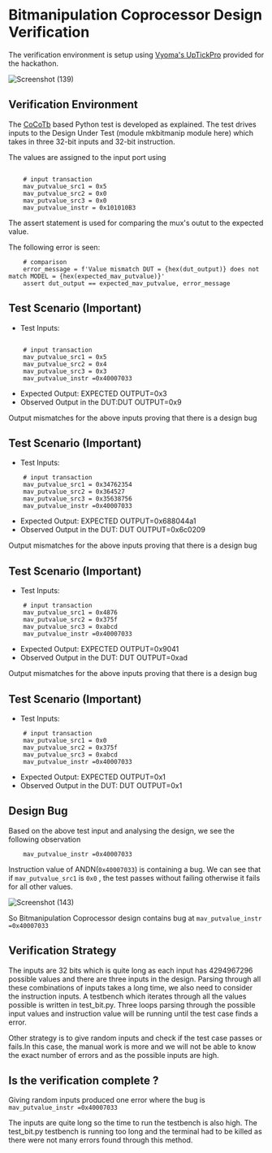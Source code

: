 # Bitmanipulation Coprocessor Design Verification

The verification environment is setup using [Vyoma's UpTickPro](https://vyomasystems.com) provided for the hackathon.

![Screenshot (139)](https://user-images.githubusercontent.com/105343698/182121300-ce03366f-226a-4ccf-bbd1-1714e3c7e9ff.png)


## Verification Environment

The [CoCoTb](https://www.cocotb.org/) based Python test is developed as explained. The test drives inputs to the Design Under Test (module mkbitmanip module here) which takes in three 32-bit inputs and 32-bit instruction.

The values are assigned to the input port using 
```

    # input transaction
    mav_putvalue_src1 = 0x5
    mav_putvalue_src2 = 0x0
    mav_putvalue_src3 = 0x0
    mav_putvalue_instr = 0x101010B3
```

The assert statement is used for comparing the mux's outut to the expected value.

The following error is seen:
```
    # comparison
    error_message = f'Value mismatch DUT = {hex(dut_output)} does not match MODEL = {hex(expected_mav_putvalue)}'
    assert dut_output == expected_mav_putvalue, error_message
```
## Test Scenario **(Important)**
- Test Inputs: 
```
    
    # input transaction
    mav_putvalue_src1 = 0x5
    mav_putvalue_src2 = 0x4
    mav_putvalue_src3 = 0x3
    mav_putvalue_instr =0x40007033
```
- Expected Output: EXPECTED OUTPUT=0x3
- Observed Output in the DUT:DUT OUTPUT=0x9

Output mismatches for the above inputs proving that there is a design bug

## Test Scenario **(Important)**
- Test Inputs: 
```
    # input transaction
    mav_putvalue_src1 = 0x34762354
    mav_putvalue_src2 = 0x364527
    mav_putvalue_src3 = 0x35638756
    mav_putvalue_instr =0x40007033
```
- Expected Output: EXPECTED OUTPUT=0x688044a1
- Observed Output in the DUT: DUT OUTPUT=0x6c0209

Output mismatches for the above inputs proving that there is a design bug

## Test Scenario **(Important)**
- Test Inputs: 
```
    # input transaction
    mav_putvalue_src1 = 0x4876
    mav_putvalue_src2 = 0x375f
    mav_putvalue_src3 = 0xabcd
    mav_putvalue_instr =0x40007033
```
- Expected Output: EXPECTED OUTPUT=0x9041
- Observed Output in the DUT: DUT OUTPUT=0xad

Output mismatches for the above inputs proving that there is a design bug

## Test Scenario **(Important)**
- Test Inputs: 
```
    # input transaction
    mav_putvalue_src1 = 0x0
    mav_putvalue_src2 = 0x375f
    mav_putvalue_src3 = 0xabcd
    mav_putvalue_instr =0x40007033
```
- Expected Output: EXPECTED OUTPUT=0x1
- Observed Output in the DUT: DUT OUTPUT=0x1

## Design Bug
Based on the above test input and analysing the design, we see the following observation 

```
    mav_putvalue_instr =0x40007033
```

Instruction value of ANDN(```0x40007033```) is containing a bug.
We can see that if ```mav_putvalue_src1``` is ```0x0``` , the test passes without failing otherwise it fails for all other values.



![Screenshot (143)](https://user-images.githubusercontent.com/105343698/182174340-51025531-6c77-4864-a343-da6175986e4b.png)


So Bitmanipulation Coprocessor design contains bug at  ```mav_putvalue_instr =0x40007033```


## Verification Strategy

The inputs are 32 bits which is quite long as each input has 4294967296 possible values and there are three inputs in the design. Parsing through all these combinations of inputs takes a long time, we also need to consider the instruction inputs.
A testbench which iterates through all the values possible is written in test_bit.py. Three loops parsing through the possible input values and instruction value will be running until the test case finds a error.

Other strategy is to give random inputs and check if the test case passes or fails.In this case, the manual work is more and we will not be able to know the exact number of errors and as the possible inputs are high.


## Is the verification complete ?

Giving random inputs produced one error where the bug is ```mav_putvalue_instr =0x40007033```

The inputs are quite long so the time to run the testbench is also high. The test_bit.py testbench is running too long and the terminal had to be killed as there were not many errors found through this method.

